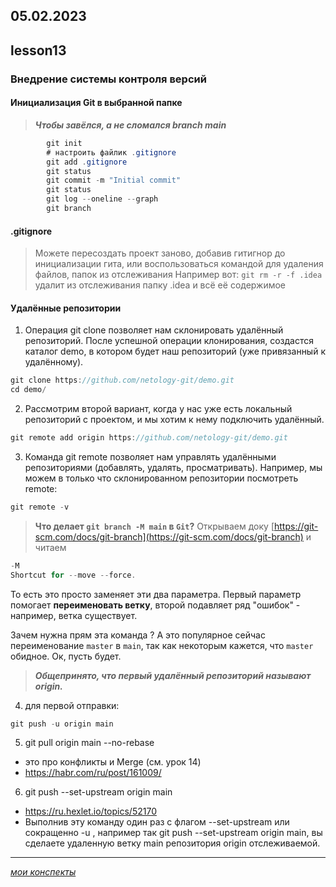 05.02.2023
---
## lesson13

### Внедрение системы контроля версий

#### Инициализация Git в выбранной папке
	
>***Чтобы завёлся, а не сломался branch main***
```java
		git init
		# настроить файлик .gitignore
		git add .gitignore
		git status
		git commit -m "Initial commit"
		git status
		git log --oneline --graph
		git branch
```
#### .gitignore
> Можете пересоздать проект заново, добавив гитигнор до инициализации гита, или воспользоваться командой для удаления файлов, папок из отслеживания
> Например вот:
> `git rm -r -f .idea` удалит из отслеживания папку .idea и всё её содержимое

#### Удалённые репозитории
	
1. Операция git clone позволяет нам склонировать удалённый репозиторий. После успешной операции клонирования, создастся каталог demo, в котором будет наш репозиторий (уже привязанный к удалённому).
```java
git clone https://github.com/netology-git/demo.git
cd demo/
```
2. Рассмотрим второй вариант, когда у нас уже есть локальный репозиторий с проектом, и мы хотим к нему подключить удалённый.
```java
git remote add origin https://github.com/netology-git/demo.git
```
3. Команда git remote позволяет нам управлять удалёнными репозиториями (добавлять, удалять, просматривать). Например, мы можем в только что склонированном репозитории посмотреть remote:
```java
git remote -v
```
> **Что делает `git branch -M main` в `Git`?**
> Открываем доку [https://git-scm.com/docs/git-branch](https://git-scm.com/docs/git-branch) и читаем
```java
-M
Shortcut for --move --force.
```
То есть это просто заменяет эти два параметра. Первый параметр помогает **переименовать ветку**, второй подавляет ряд "ошибок" - например, ветка существует.

Зачем нужна прям эта команда ? А это популярное сейчас переименование `master` в `main`, так как некоторым кажется, что `master` обидное. Ок, пусть будет.

>***Общепринято, что первый удалённый репозиторий называют origin.***
	
4. для первой отправки: 
```java
git push -u origin main
```

5. git pull origin main --no-rebase
+ это про конфликты и Merge (см. урок 14)
+ https://habr.com/ru/post/161009/

6. git push --set-upstream origin main
+ https://ru.hexlet.io/topics/52170
+ Выполнив эту команду один раз с флагом --set-upstream или сокращенно -u , например так git push --set-upstream origin main, вы сделаете удаленную ветку main репозитория origin отслеживаемой. 

---
[*мои конспекты*](./README.md)
